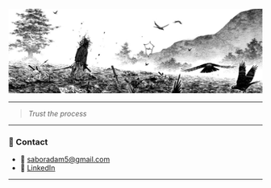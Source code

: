 <p align="center">
  <img src="https://raw.githubusercontent.com/adamsabor/adamsabor/refs/heads/main/vagabond%20banniere.jpeg" />
</p>

---

> _Trust the process_

---

### 📎 Contact

- 📧 saboradam5@gmail.com  
- 🔗 [LinkedIn](https://linkedin.com/in/ton-lien)

---
